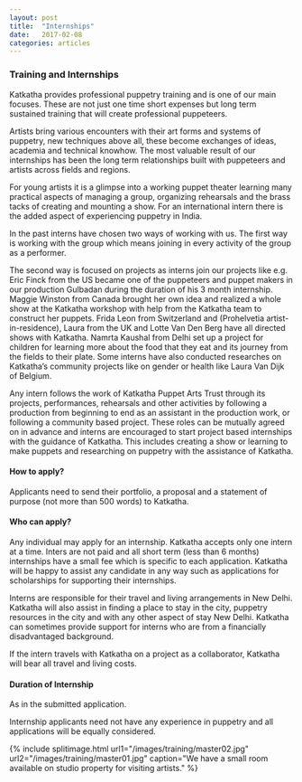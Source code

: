 ```yaml
---
layout: post
title:  "Internships"
date:   2017-02-08
categories: articles
---
```


<h3>Training and Internships</h3>

Katkatha provides professional puppetry training and is one of our main focuses. These are not just one time short expenses but long term sustained training that will create professional puppeteers.

Artists bring various encounters with their art forms and systems of puppetry, new techniques above all, these become exchanges of ideas, academia and technical knowhow. The most valuable result of our internships has been the long term relationships built with puppeteers and artists across fields and regions.

For young artists it is a glimpse into a working puppet theater learning many practical aspects of managing a group, organizing rehearsals and the brass tacks of creating and mounting a show. For an international intern there is the added aspect of experiencing puppetry in India.

In the past interns have chosen two ways of working with us. The first way is working with the group which means joining in every activity of the group as a performer.
 
The second way is focused on projects as interns join our projects like e.g. Eric Finck from the US became one of the puppeteers and puppet makers in our production Gulbadan during the duration of his 3 month internship. Maggie Winston from Canada brought her own idea and realized a whole show at the Katkatha workshop with help from the Katkatha team to construct her puppets. Frida Leon from Switzerland and (Prohelvetia artist-in-residence), Laura from the UK and Lotte Van Den Berg have all directed shows with Katkatha. Namrta Kaushal from Delhi set up a project for children for learning more about the food that they eat and its journey from the fields to their plate. Some interns have also conducted researches on Katkatha’s community projects like on gender or health like Laura Van Dijk of Belgium.

Any intern follows the work of Katkatha Puppet Arts Trust through its projects, performances, rehearsals and other activities by following a production from beginning to end as an assistant in the production work, or following a community based project. These roles can be mutually agreed on in advance and interns are encouraged to start project based internships with the guidance of Katkatha. This includes creating a show or learning to make puppets and researching on puppetry with the assistance of Katkatha.

<h4>How to apply?</h4>
Applicants need to send their portfolio, a proposal and a statement of purpose (not more than 500 words) to Katkatha.
 
<h4>Who can apply?</h4>
Any individual may apply for an internship. Katkatha accepts only one intern at a time. Inters are not paid and all short term (less than 6 months) internships have a small fee which is specific to each application. Katkatha will be happy to assist any candidate in any way such as applications for scholarships for supporting their internships.

Interns are responsible for their travel and living arrangements in New Delhi. Katkatha will also assist in finding a place to stay in the city, puppetry resources in the city and with any other aspect of stay New Delhi. Katkatha can sometimes provide support for interns who are from a financially disadvantaged background.

If the intern travels with Katkatha on a project as a collaborator, Katkatha will bear all travel and living costs.

<h4>Duration of Internship</h4>
As in the submitted application.

Internship applicants need not have any experience in puppetry and all applications will be equally considered.

{% include splitimage.html url1="/images/training/master02.jpg" url2="/images/training/master01.jpg" caption="We have a small room available on studio property for visiting artists." %} 